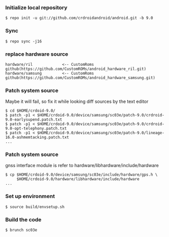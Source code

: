 
### Initialize local repository
```
$ repo init -u git://github.com/crdroidandroid/android.git -b 9.0
```
### Sync
```
$ repo sync -j16
```
### replace hardware source
```
hardware/ril             <-- CustomRoms github(https://github.com/CustomROMs/android_hardware_ril.git)
hardware/samsung         <-- CustomRoms github(https://github.com/CustomROMs/android_hardware_samsung.git)
```
### Patch system source
Maybe it will fail, so fix it while looking diff sources by the text editor
```
$ cd $HOME/crdoid-9.0/
$ patch -p1 < $HOME/crdoid-9.0/device/samsung/sc03e/patch-9.0/crdroid-9.0-earlysupend.patch.txt
$ patch -p1 < $HOME/crdoid-9.0/device/samsung/sc03e/patch-9.0/crdroid-9.0-opt-telephony.patch.txt
$ patch -p1 < $HOME/crdoid-9.0/device/samsung/sc03e/patch-9.0/lineage-16.0-ashmemtacking.patch.txt
...
```
### Patch system source 
gnss interface module is refer to hardware/libhardware/include/hardware
```
$ cp $HOME/crdoid-9.0/device/samsung/sc03e/include/hardware/gps.h \
     $HOME/crdoid-9.0/hardware/libhardware/include/hardware
...
```
### Set up environment
```
$ source build/envsetup.sh
```
### Build the code
```
$ brunch sc03e
```
